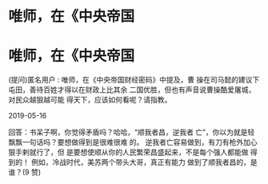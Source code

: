 # 唯师，在《中央帝国

# 唯师，在《中央帝国

(提问)匿名用户 : 唯师，在《中央帝国财经密码》中提及，曹 操在司马懿的建议下屯田，善待百姓才得以在财政上比其余 二国优胜，但也有声音说曹操酷爱屠城，对民众越狠越可能 得天下，应该如何看呢？请指教。

2019-05-16

回答：书呆子啊，你觉得矛盾吗？哈哈，“顺我者昌，逆我者 亡”，你以为就是轻飘飘一句话吗？要想做得到是很难很难 的。 逆我者亡容易做到，有刀有枪外加心狠手剌就行了，但 是要想使顺从你的人民繁荣昌盛起来，不是每个强人都能做 得到的！ 例如，冷战时代，美苏两个带头大哥，真正有能力 做到了顺我者昌的，是谁？(9 赞)
